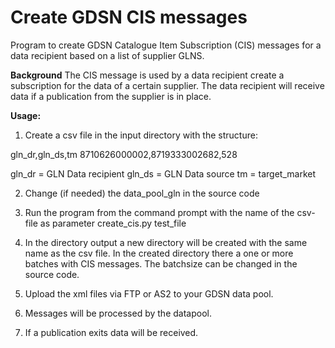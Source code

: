 # Create GDSN CIS messages

Program to create GDSN Catalogue Item Subscription (CIS) messages for a data recipient based on a list of supplier GLNS.

**Background**
The CIS message is used by a data recipient create a subscription for the data of a certain supplier. The data recipient will receive
data if a publication from the supplier is in place.

**Usage:**
1. Create a csv file in the input directory with the structure:

gln_dr,gln_ds,tm
8710626000002,8719333002682,528

gln_dr = GLN Data recipient
gln_ds = GLN Data source
tm = target_market

2. Change (if needed) the data_pool_gln in the source code

3. Run the program from the command prompt with the name of the csv-file as parameter
create_cis.py test_file

4. In the directory output a new directory will be created with the same name as the csv file.
   In the created directory there a one or more batches with CIS messages. The batchsize can be changed in the source code.
   
5. Upload the xml files via FTP or AS2 to your GDSN data pool.

6. Messages will be processed by the datapool.

7. If a publication exits data will be received.
